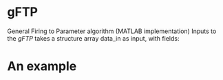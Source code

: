 # gFTP
General Firing to Parameter algorithm (MATLAB implementation)
Inputs to the _gFTP_ takes a structure array  data_in as input, with fields:

# An example

